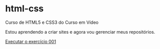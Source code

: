 # html-css
 Curso de HTML5 e CSS3 do Curso em Vídeo

 Estou aprendendo a criar sites e agora vou gerenciar meus repositórios.

<a href="https://brenogss.github.io/html-css/exercícios/ex001/">Executar o exercício 001</a>